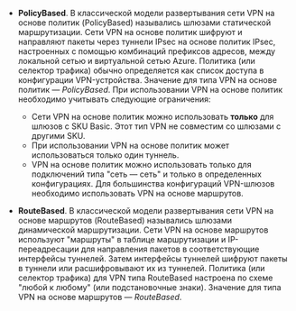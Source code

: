 * **PolicyBased**. В классической модели развертывания сети VPN на основе политик (PolicyBased) назывались шлюзами статической маршрутизации. Сети VPN на основе политик шифруют и направляют пакеты через туннели IPsec на основе политик IPsec, настроенных с помощью комбинаций префиксов адресов, между локальной сетью и виртуальной сетью Azure. Политика (или селектор трафика) обычно определяется как список доступа в конфигурации VPN-устройства. Значение для типа VPN на основе политик — *PolicyBased*. При использовании VPN на основе политик необходимо учитывать следующие ограничения:
  
  * Сети VPN на основе политик можно использовать **только** для шлюзов с SKU Basic. Этот тип VPN не совместим со шлюзами с другими SKU.
  * При использовании VPN на основе политик может использоваться только один туннель.
  * VPN на основе политик можно использовать только для подключений типа "сеть — сеть" и только в определенных конфигурациях. Для большинства конфигураций VPN-шлюзов необходимо использовать VPN на основе маршрутов.
* **RouteBased**. В классической модели развертывания сети VPN на основе маршрутов (RouteBased) назывались шлюзами динамической маршрутизации. Сети VPN на основе маршрутов используют "маршруты" в таблице маршрутизации и IP-переадресации для направления пакетов в соответствующие интерфейсы туннелей. Затем интерфейсы туннелей шифруют пакеты в туннели или расшифровывают их из туннелей. Политика (или селектор трафика) для VPN типа RouteBased настроена по схеме "любой к любому" (или подстановочные знаки). Значение для типа VPN на основе маршрутов — *RouteBased*.

<!---HONumber=AcomDC_0921_2016-->